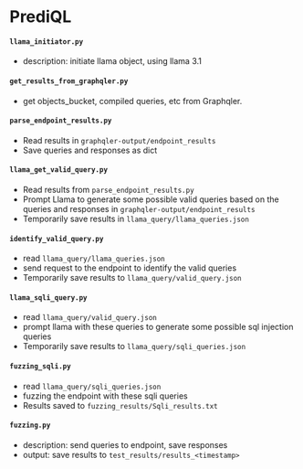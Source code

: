 # PrediQL

#### `llama_initiator.py`
* description: initiate llama object, using llama 3.1


#### `get_results_from_graphqler.py`
* get objects_bucket, compiled queries, etc from Graphqler.


#### `parse_endpoint_results.py`
* Read results in `graphqler-output/endpoint_results`
* Save queries and responses as dict

#### `llama_get_valid_query.py`
* Read results from `parse_endpoint_results.py`
* Prompt Llama to generate some possible valid queries based on the queries and responses in `graphqler-output/endpoint_results`
* Temporarily save results in `llama_query/llama_queries.json`

#### `identify_valid_query.py`
* read `llama_query/llama_queries.json`
* send request to the endpoint to identify the valid queries
* Temporarily save results to `llama_query/valid_query.json`

#### `llama_sqli_query.py`
* read `llama_query/valid_query.json`
* prompt llama with these queries to generate some possible sql injection queries
* Temporarily save results to `llama_query/sqli_queries.json`

#### `fuzzing_sqli.py`
* read `llama_query/sqli_queries.json`
* fuzzing the endpoint with these sqli queries
* Results saved to `fuzzing_results/Sqli_results.txt`

#### `fuzzing.py`
* description: send queries to endpoint, save responses
* output: save results to `test_results/results_<timestamp>`

